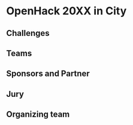 # OpenHack 20XX in City


## Challenges


## Teams


## Sponsors and Partner


## Jury


## Organizing team
